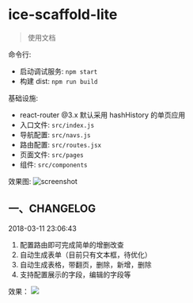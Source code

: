 # ice-scaffold-lite

> 使用文档

命令行:

* 启动调试服务: `npm start`
* 构建 dist: `npm run build`

基础设施:

* react-router @3.x 默认采用 hashHistory 的单页应用
* 入口文件: `src/index.js`
* 导航配置: `src/navs.js`
* 路由配置: `src/routes.jsx`
* 页面文件: `src/pages`
* 组件: `src/components`

效果图:
![screenshot](https://img.alicdn.com/tfs/TB1E8RHb21TBuNjy0FjXXajyXXa-2838-1596.png)


## 一、CHANGELOG
2018-03-11 23:06:43
1. 配置路由即可完成简单的增删改查
2. 自动生成表单（目前只有文本框，待优化）
3. 自动生成表格，带翻页，删除，新增，删除
4. 支持配置展示的字段，编辑的字段等

效果：
![](https://ws4.sinaimg.cn/large/006tNc79gy1fp9a3tuom2j31kw0tgahg.jpg)

